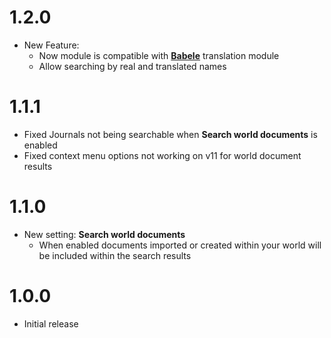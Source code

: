 # 1.2.0

- New Feature:
  - Now module is compatible with [**Babele**](https://foundryvtt.com/packages/babele) translation module
  - Allow searching by real and translated names

# 1.1.1

- Fixed Journals not being searchable when **Search world documents** is enabled
- Fixed context menu options not working on v11 for world document results

# 1.1.0

- New setting: **Search world documents**
  - When enabled documents imported or created within your world will be included within the search results

# 1.0.0

- Initial release
